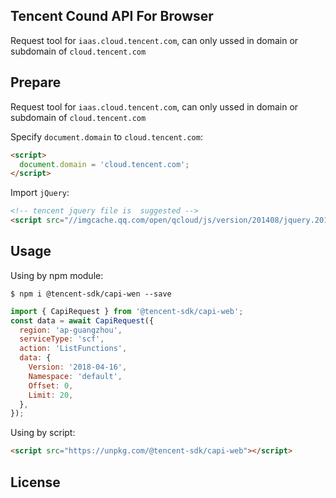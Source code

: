 ## Tencent Cound API For Browser

Request tool for `iaas.cloud.tencent.com`, can only ussed in domain or subdomain of `cloud.tencent.com`

## Prepare

Request tool for `iaas.cloud.tencent.com`, can only ussed in domain or subdomain of `cloud.tencent.com`

Specify `document.domain` to `cloud.tencent.com`:

```html
<script>
  document.domain = 'cloud.tencent.com';
</script>
```

Import `jQuery`:

```html
<!-- tencent jquery file is  suggested -->
<script src="//imgcache.qq.com/open/qcloud/js/version/201408/jquery.201408191328.js?t=20140821&amp;max_age=31536000"></script>
```

## Usage

Using by npm module:

```
$ npm i @tencent-sdk/capi-wen --save
```

```js
import { CapiRequest } from '@tencent-sdk/capi-web';
const data = await CapiRequest({
  region: 'ap-guangzhou',
  serviceType: 'scf',
  action: 'ListFunctions',
  data: {
    Version: '2018-04-16',
    Namespace: 'default',
    Offset: 0,
    Limit: 20,
  },
});
```

Using by script:

```html
<script src="https://unpkg.com/@tencent-sdk/capi-web"></script>
```

## License

